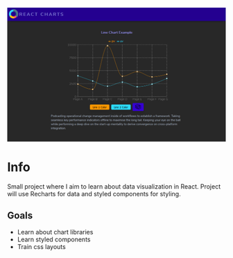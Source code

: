 <img src="https://raw.githubusercontent.com/mcoulier/react-styled-charts/master/public/react-charts.png"></img>

# Info

Small project where I aim to learn about data visualization in React. Project will use Recharts for data and styled components for styling.

## Goals

- Learn about chart libraries
- Learn styled components
- Train css layouts